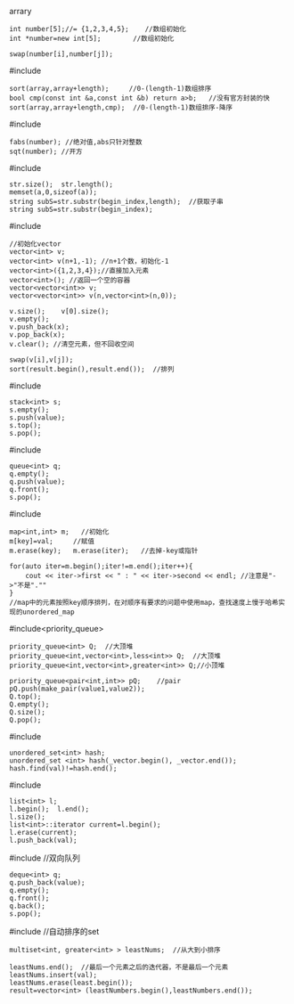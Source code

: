 

arrary
```
int number[5];//= {1,2,3,4,5};    //数组初始化
int *number=new int[5];        //数组初始化

swap(number[i],number[j]);
```

#include<algorithm>
```
sort(array,array+length);     //0-(length-1)数组排序
bool cmp(const int &a,const int &b) return a>b;   //没有官方封装的快
sort(array,array+length,cmp);  //0-(length-1)数组排序-降序
```

#include<math>
```
fabs(number); //绝对值,abs只针对整数
sqt(number); //开方
```

#include<string>
```
str.size();  str.length();
memset(a,0,sizeof(a));
string subS=str.substr(begin_index,length);  //获取子串
string subS=str.substr(begin_index);
```

#include<vector>
```
//初始化vector
vector<int> v;  
vector<int> v(n+1,-1); //n+1个数，初始化-1
vector<int>({1,2,3,4});//直接加入元素
vector<int>(); //返回一个空的容器
vector<vector<int>> v;
vector<vector<int>> v(n,vector<int>(n,0));

v.size();    v[0].size();
v.empty();  
v.push_back(x);
v.pop_back(x);  
v.clear(); //清空元素，但不回收空间

swap(v[i],v[j]);
sort(result.begin(),result.end());  //排列
```

#include<stack>
```
stack<int> s;
s.empty();
s.push(value);
s.top();
s.pop();
```

#include<queue>
```
queue<int> q;
q.empty();
q.push(value);
q.front();
s.pop();
```

#include<map>
```
map<int,int> m;   //初始化
m[key]=val;     //赋值
m.erase(key);   m.erase(iter);   //去掉-key或指针

for(auto iter=m.begin();iter!=m.end();iter++){
    cout << iter->first << " : " << iter->second << endl; //注意是"->"不是".""
}
//map中的元素按照key顺序排列，在对顺序有要求的问题中使用map，查找速度上慢于哈希实现的unordered_map
```

#include<priority_queue>
```
priority_queue<int> Q;  //大顶堆
priority_queue<int,vector<int>,less<int>> Q;  //大顶堆
priority_queue<int,vector<int>,greater<int>> Q;//小顶堆

priority_queue<pair<int,int>> pQ;    //pair
pQ.push(make_pair(value1,value2));
Q.top();
Q.empty();
Q.size();
Q.pop();
```

#include<set>
```
unordered_set<int> hash;
unordered_set <int> hash(_vector.begin(), _vector.end());
hash.find(val)!=hash.end();
```

#include<list>
```
list<int> l;
l.begin();  l.end();
l.size();
list<int>::iterator current=l.begin();
l.erase(current);
l.push_back(val);
```

#include<deque>  //双向队列
```
deque<int> q;
q.push_back(value);
q.empty();
q.front();
q.back();
s.pop();
```


#include<multiset>  //自动排序的set
```
multiset<int, greater<int> > leastNums;  //从大到小排序

leastNums.end();  //最后一个元素之后的迭代器，不是最后一个元素
leastNums.insert(val);
leastNums.erase(least.begin());
result=vector<int> (leastNumbers.begin(),leastNumbers.end());
```


